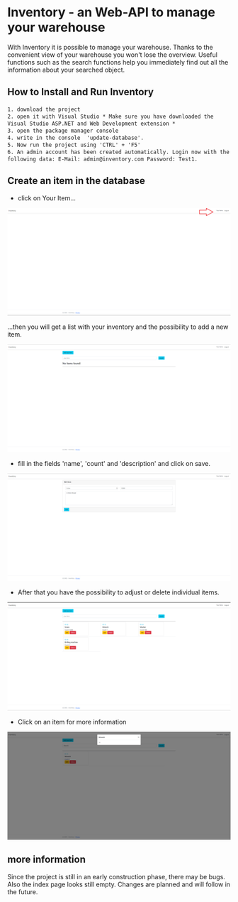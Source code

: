 
# Inventory - an Web-API to manage your warehouse

With Inventory it is possible to manage your warehouse.  Thanks to the convenient view of your warehouse you won't lose the overview. Useful functions such as the search functions help you immediately find out all the information about your searched object.   

## How to Install and Run Inventory

    1. download the project
    2. open it with Visual Studio * Make sure you have downloaded the Visual Studio ASP.NET and Web Development extension *
    3. open the package manager console 
    4. write in the console  'update-database'. 
    5. Now run the project using 'CTRL' + 'F5' 
    6. An admin account has been created automatically. Login now with the following data: E-Mail: admin@inventory.com Password: Test1.
    
## Create an item in the database
 - click on Your Item...
   
![Step1](https://github.com/Yannick-Apostel/Inventory/blob/main/ressources/step1.png)

  ...then you will get a list with your inventory and the possibility to add a new item.
  
![Step2](https://github.com/Yannick-Apostel/Inventory/blob/main/ressources/step2.png)

 - fill in the fields 'name', 'count' and 'description' and click on save.
 
![Step3](https://github.com/Yannick-Apostel/Inventory/blob/main/ressources/step3.png)

- After that you have the possibility to adjust or delete individual items.

![Step4](https://github.com/Yannick-Apostel/Inventory/blob/main/ressources/step4.png)

- Click on an item for more information

![Step5](https://github.com/Yannick-Apostel/Inventory/blob/main/ressources/step5.png)

## more information

Since the project is still in an early construction phase, there may be bugs. Also the index page looks still empty. Changes are planned and will follow in the future. 
